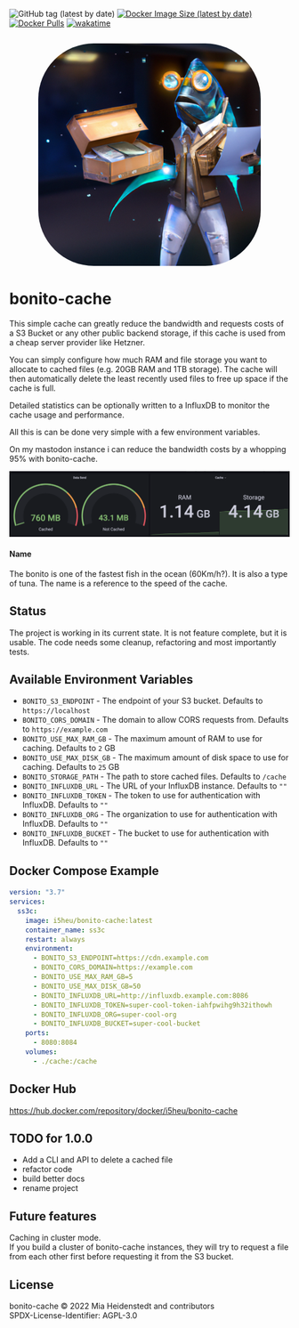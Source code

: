 ![GitHub tag (latest by date)](https://img.shields.io/github/v/tag/i5heu/bonito-cache)
[![Docker Image Size (latest by date)](https://img.shields.io/docker/image-size/i5heu/bonito-cache)](https://hub.docker.com/repository/docker/i5heu/bonito-cache)
[![Docker Pulls](https://img.shields.io/docker/pulls/i5heu/bonito-cache)](https://hub.docker.com/repository/docker/i5heu/bonito-cache)
[![wakatime](https://wakatime.com/badge/github/i5heu/bonito-cache.svg)](https://wakatime.com/badge/github/i5heu/bonito-cache)

<p align="center" style="margin: 2em;">
  <img style="border-radius: 25%;" height="400" alt="Logo of a humanoid fish holding notes and a note box" src="./media/logo_small.png">
</p>


# bonito-cache
This simple cache can greatly reduce the bandwidth and requests costs of a S3 Bucket or any other public backend storage, if this cache is used from a cheap server provider like Hetzner.  

You can simply configure how much RAM and file storage you want to allocate to cached files (e.g. 20GB RAM and 1TB storage). The cache will then automatically delete the least recently used files to free up space if the cache is full.  

Detailed statistics can be optionally written to a InfluxDB to monitor the cache usage and performance.  

All this is can be done very simple with a few environment variables.  

On my mastodon instance i can reduce the bandwidth costs by a whopping 95% with bonito-cache.

![A dashboard showing Data Sent 760MB Cached, 43.1MB Not Cached and 1.14GB RAM and 4.14GB allocated to cache](./media/stats.png)

#### Name
The bonito is one of the fastest fish in the ocean (60Km/h?). It is also a type of tuna. The name is a reference to the speed of the cache.

## Status
The project is working in its current state. It is not feature complete, but it is usable.
The code needs some cleanup, refactoring and most importantly tests.

## Available Environment Variables
* `BONITO_S3_ENDPOINT` - The endpoint of your S3 bucket. Defaults to `https://localhost`
* `BONITO_CORS_DOMAIN` - The domain to allow CORS requests from. Defaults to `https://example.com`
* `BONITO_USE_MAX_RAM_GB` - The maximum amount of RAM to use for caching. Defaults to `2` GB
* `BONITO_USE_MAX_DISK_GB` - The maximum amount of disk space to use for caching. Defaults to `25` GB
* `BONITO_STORAGE_PATH` - The path to store cached files. Defaults to `/cache`
* `BONITO_INFLUXDB_URL` - The URL of your InfluxDB instance. Defaults to `""`
* `BONITO_INFLUXDB_TOKEN` - The token to use for authentication with InfluxDB. Defaults to `""`
* `BONITO_INFLUXDB_ORG` - The organization to use for authentication with InfluxDB. Defaults to `""`
* `BONITO_INFLUXDB_BUCKET` - The bucket to use for authentication with InfluxDB. Defaults to `""`

## Docker Compose Example
```yaml
version: "3.7"
services:
  ss3c:
    image: i5heu/bonito-cache:latest
    container_name: ss3c
    restart: always
    environment:
      - BONITO_S3_ENDPOINT=https://cdn.example.com
      - BONITO_CORS_DOMAIN=https://example.com
      - BONITO_USE_MAX_RAM_GB=5
      - BONITO_USE_MAX_DISK_GB=50
      - BONITO_INFLUXDB_URL=http://influxdb.example.com:8086
      - BONITO_INFLUXDB_TOKEN=super-cool-token-iahfpwihg9h32ithowh
      - BONITO_INFLUXDB_ORG=super-cool-org
      - BONITO_INFLUXDB_BUCKET=super-cool-bucket
    ports:
      - 8080:8084
    volumes:
      - ./cache:/cache
```

## Docker Hub
https://hub.docker.com/repository/docker/i5heu/bonito-cache

## TODO for 1.0.0
- Add a CLI and API to delete a cached file
- refactor code
- build better docs
- rename project

## Future features
Caching in cluster mode.  
If you build a cluster of bonito-cache instances, they will try to request a file from each other first before requesting it from the S3 bucket.  

## License
bonito-cache © 2022 Mia Heidenstedt and contributors   
SPDX-License-Identifier: AGPL-3.0  
